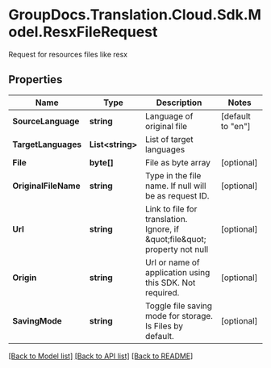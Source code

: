 # GroupDocs.Translation.Cloud.Sdk.Model.ResxFileRequest
Request for resources files like resx

## Properties

Name | Type | Description | Notes
------------ | ------------- | ------------- | -------------
**SourceLanguage** | **string** | Language of original file | [default to "en"]
**TargetLanguages** | **List&lt;string&gt;** | List of target languages | 
**File** | **byte[]** | File as byte array | [optional] 
**OriginalFileName** | **string** | Type in the file name. If null will be as request ID. | [optional] 
**Url** | **string** | Link to file for translation. Ignore, if \&quot;file\&quot; property not null | [optional] 
**Origin** | **string** | Url or name of application using this SDK. Not required. | [optional] 
**SavingMode** | **string** | Toggle file saving mode for storage.  Is Files by default. | [optional] 

[[Back to Model list]](../README.md#documentation-for-models) [[Back to API list]](../README.md#documentation-for-api-endpoints) [[Back to README]](../README.md)

